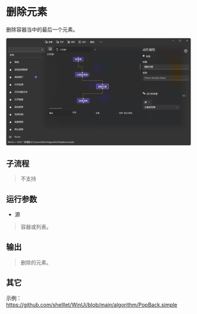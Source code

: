 # 删除元素 
删除容器当中的最后一个元素。

![PopBack](./images/20.png ':size=90%')

## 子流程

> 不支持

## 运行参数

* 源
> 容器或列表。


## 输出

> 删除的元素。


## 其它

示例：https://github.com/shelllet/WinUi/blob/main/algorithm/PopBack.simple
